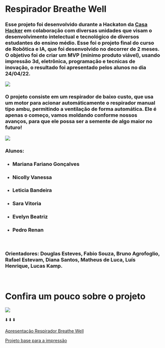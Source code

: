 # Respirador Breathe Well


### Esse projeto foi desenvolvido durante a Hackaton da [Casa Hacker](https://www.casahacker.org/) em colaboração com diversas unidades que visam o desenvolvimento intelectual e tecnológico de diversos estudantes do ensino médio. Esse foi o  projeto final do curso de Robôtica e IA, que foi desenvolvido no decorrer de 2 meses. O objetivo foi de criar um MVP (mínimo produto viável), usando impressão 3d, eletrônica, programação e tecnicas de inovação, o resultado foi apresentado pelos alunos  no dia 24/04/22.
</h3>

![](img/respirador.jpeg)

### O projeto consiste em um respirador de baixo custo, que usa um motor para acionar automáticamente o respirador manual tipo ambu, permitindo a ventilação de forma automática. Ele é apenas o começo, vamos moldando conforme nossos avanços, para que ele possa ser a semente de algo maior no futuro!
</h3>

![](img/alunos.jpeg)

### **Alunos**: 
* ### Mariana Fariano Gonçalves 
* ### Nicolly Vanessa 
* ### Leticia Bandeira 
* ### Sara Vitoria 
* ### Evelyn Beatriz 
* ### Pedro Renan

<br>

### **Orientadores**: Douglas Esteves, Fabio Souza, Bruno Agrofoglio, Rafael Estevam, Diana Santos, Matheus de Luca, Luís Henrique, Lucas Kamp.

<br>

# Confira um pouco sobre o projeto

![](img/apresentacao-respirador-breathe-well.gif)


 :arrow_down:  :arrow_down:  :arrow_down:

[Apresentação Respirador Breathe Well](https://www.canva.com/design/DAE-wdh7uSA/UKtB_Q2I7qD-B3DgXVNbmg/view?utm_content=DAE-wdh7uSA&utm_campaign=designshare&utm_medium=link2&utm_source=sharebutton)

[Projeto base para a impressão](https://github.com/otavioalfenas/RespireFundo)